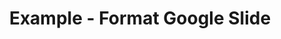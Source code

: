 ---
date:  ""
draft: false
title: "Example - Format Google Slide"
thumb:
    image: "cover.jpg"
    anima: ""
    video: ""
layout: ""
weight: 2
lister: 4
format:
    media: "embed"
    model: "google-slide"
    datum: "https://docs.google.com/presentation/d/e/2PACX-1vSQB8fTl2aAUeuWj86cEtA76pEhRO1DI1-nwieIX1fMUAWop4ktGaQKc2yZdMZu46fooxffNHPtcVnR"
require:
    - prop: "linux"
      name: "linux"
      icon: ""
      desc: "Suspendisse condimentum ipsum vel mi luctus, nec ornare est porttitor."
metadata:
    index: false
    thumb: "cover.jpg"
    group: []
    author: ["Al Muhdil Karim"]
description: "Lorem ipsum dolor sit amet, consectetur adipiscing elit. Etiam aliquam libero et magna suscipit vestibulum. Suspendisse condimentum ipsum vel mi luctus, nec ornare est porttitor."
---